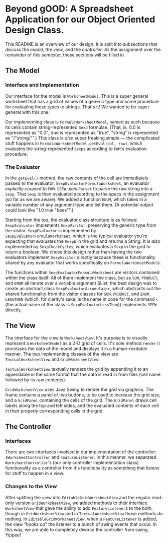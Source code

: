 # Beyond gOOD: A Spreadsheet Application for our Object Oriented Design Class. 

This README is an overview of our design. It is split into subsections that discuss the _model_, 
the _view_, and the _controller_. As the assignment over the remainder of this semester, these
sections will be filled in.

## The Model

### Interface and Implementation

Our interface for the model is `WorksheetModel`. This is a super general worksheet that has a grid
of values of a generic type and some procedure for evaluating these types to strings. That's it! We
wanted to be super general with this one.

Our implementing class is `FormulaWorksheetModel`, named as such because its cells contain 
string-represented `Sexp` formulae. (That, is, 0.0 is represented as "0.0", true is represented as
"true", "string" is represented as "/"string/"".) This class is _also_ super freaking simple — the 
complicated stuff happens in `FormulaWorksheetModel.getEval(col, row)`, which evaluates the 
string-represented `Sexps` according to `FWM`'s evaluation procedure.

### The Evaluator

In the `getEval()` method, the raw contents of the cell are immediately passed to the evaluator,
`SexpEvaluatorFormulaWorksheet`, an evaluator *explicitly coupled* to `FWM`. `SEFW` uses `Parser` to
parse the raw string into a `Sexp`. That `Sexp` is then evaluated according to the specs in the
assignment (so far as we are aware). We added a function `ENUM`, which takes in a variable number of
any argument type and list them. (A potential output could look like "1.0 true "bees"".)

Starting from the top, the evaluator class structure is as follows: `SexpEvaluator` implements
`SexpVisitor`, preserving the generic type from the visitor. `SexpEvaluator` is implemented by
`SexpEvaluatorFormulaWorksheet`, which is the typical evaluator you're expecting that evaluates the
`Sexp`s in the grid and returns a String. It is _also_ implemented by `SexpCheckCycles`, which
evaluates a `Sexp` in the grid to return a boolean. We chose this design rather than having the two
evaluators implement `SexpVisitor` directly because these is functionality shared by any evaluator
that works specifically on `FormulaWorksheetModel`s.

The functions within `SexpEvaluatorFormulaWorksheet` are visitors contained within the class itself.
All of them implement the class, but as `SUM`, `PRODUCT`, and `ENUM` all iterate over a variable 
argument SList, the best design was to create an abstract class `SexpEvaluatorAccumulator`, which 
abstracts out the shared functionality from the visitor classes for `SUM`, `PRODUCT`, and `ENUM`. 
`LESSTHAN` (which, for clarity's sake, is the name in code for the command `<` (the actual name of 
the class is `SexpEvaluatorLessThan`)) implements `SEFW` directly.

## The View

The interface for the view is `WorksheetView`. It's purpose is to visually represent a
`WorksheetModel` as a 2-D grid of cells. It's sole method `render()` processes the data of the
 model and displays it in a human-readable manner. The two implementing classes of the view are
`TextualWorksheetView` and `GridWorksheetView`.

`TextualWorksheetView` textually renders the grid by appending it to an appendable in the same
 format that the data is read in from files (cell name followed by its raw contents).

`GridWorksheetView` uses Java Swing to render the grid via graphics. The frame contains a panel of
 two buttons, to be used to increase the grid size, and a `GridPanel` containing the cells of the
 grid. The `GridPanel` draws cell labels along the top and left sides, and the evaluated contents
 of each cell in their properly corresponding cells in the grid.

## The Controller

### Interfaces

There are two interfaces involved in our implementation of the controller: `IWorksheetController`
and `FeatureListener`. In this manner, we separated `WorksheetController`'s (our only controller
implementation class) functionality as a controller from it's functionality as something that
listens for stuff to happen in a view.

### Changes to the View

After splitting the view into `EditableGridWorksheetView` and the regular read-only version
`GridWorksheetView`, we added methods to their interface `WorksheetView` that gave the ability
to add `FeatureListener`s to the both, though in `GridWorksheetView` and in `TextualWorksheetView`
those methods do nothing. In `EditableGridWorksheetView`, when a `FeatureListener` is added, the
view "hooks up" the listener to a bunch of swing events that occur. In this way, we are able to
completely divorce the controller from swing. Yippee!
